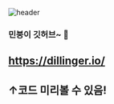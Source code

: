 ![header](https://capsule-render.vercel.app/api?type=wave&color=auto&height=300&section=header&text=kimminseon_github&fontSize=90)
### 민붕이 깃허브~ 👋

## https://dillinger.io/ 
## ↑코드 미리볼 수 있음!
<!--
**kimminseon2001/kimminseon2001** is a ✨ _special_ ✨ repository because its `README.md` (this file) appears on your GitHub profile.

Here are some ideas to get you started:

- 🔭 I’m currently working on ...
- 🌱 I’m currently learning ...
- 👯 I’m looking to collaborate on ...
- 🤔 I’m looking for help with ...
- 💬 Ask me about ...
- 📫 How to reach me: ...
- 😄 Pronouns: ...
- ⚡ Fun fact: ...
-->
